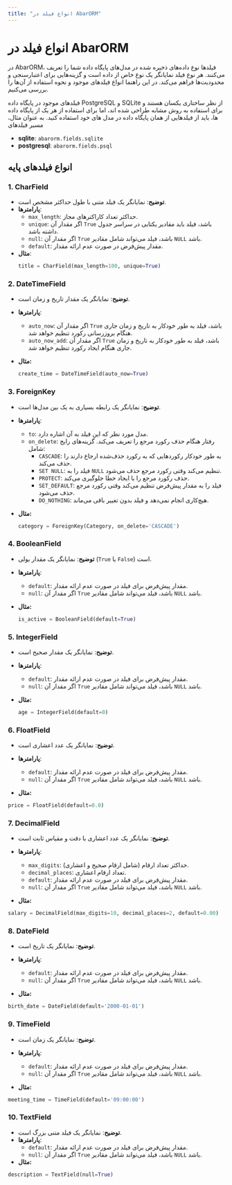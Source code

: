 ```yaml
---
title: "انواع فیلد در AbarORM"
---
```



# انواع فیلد در AbarORM

در AbarORM، فیلدها نوع داده‌های ذخیره شده در مدل‌های پایگاه داده شما را تعریف می‌کنند. هر نوع فیلد نمایانگر یک نوع خاص از داده است و گزینه‌هایی برای اعتبارسنجی و محدودیت‌ها فراهم می‌کند. در این راهنما انواع فیلدهای موجود و نحوه استفاده از آن‌ها را بررسی می‌کنیم.

فیلدهای موجود در پایگاه داده PostgreSQL و SQLite از نظر ساختاری یکسان هستند و برای استفاده به روش مشابه طراحی شده اند، اما برای استفاده از هر یک از پایگاه داده ها، باید از فیلدهایی از همان پایگاه داده در مدل های خود استفاده کنید. به عنوان مثال، مسیر فیلدهای 

- **sqlite**: `abarorm.fields.sqlite` 
- **postgresql**: `abarorm.fields.psql` 

## انواع فیلدهای پایه

### 1. CharField

- **توضیح**: نمایانگر یک فیلد متنی با طول حداکثر مشخص است.
- **پارامترها**:
  - `max_length`: حداکثر تعداد کاراکترهای مجاز.
  - `unique`: اگر مقدار آن `True` باشد، فیلد باید مقادیر یکتایی در سراسر جدول داشته باشد.
  - `null`: اگر مقدار آن `True` باشد، فیلد می‌تواند شامل مقادیر `NULL` باشد.
  - `default`: مقدار پیش‌فرض در صورت عدم ارائه مقدار.
- **مثال**:
  ```python
  title = CharField(max_length=100, unique=True)
  ```

### 2. DateTimeField

- **توضیح**: نمایانگر یک مقدار تاریخ و زمان است.
- **پارامترها**:
    - `auto_now`: اگر مقدار آن `True` باشد، فیلد به طور خودکار به تاریخ و زمان جاری هنگام بروزرسانی رکورد تنظیم خواهد شد.
    - `auto_now_add`: اگر مقدار آن `True` باشد، فیلد به طور خودکار به تاریخ و زمان جاری هنگام ایجاد رکورد تنظیم خواهد شد.

- **مثال:**
  ```python
  create_time = DateTimeField(auto_now=True)
  ```
### 3. ForeignKey

- **توضیح**: نمایانگر یک رابطه بسیاری به یک بین مدل‌ها است.
- **پارامترها**:
    - `to`: مدل مورد نظر که این فیلد به آن اشاره دارد.
    - `on_delete`: رفتار هنگام حذف رکورد مرجع را تعریف می‌کند. گزینه‌های رایج شامل:
      - `CASCADE`: به طور خودکار رکوردهایی که به رکورد حذف‌شده ارجاع دارند را حذف می‌کند.
      - `SET NULL`: فیلد را به `NULL` تنظیم می‌کند وقتی رکورد مرجع حذف می‌شود.
      - `PROTECT`: حذف رکورد مرجع را با ایجاد خطا جلوگیری می‌کند.
      - `SET_DEFAULT`: فیلد را به مقدار پیش‌فرض تنظیم می‌کند وقتی رکورد مرجع حذف می‌شود.
      - `DO_NOTHING`: هیچ‌کاری انجام نمی‌دهد و فیلد بدون تغییر باقی می‌ماند.

- **مثال:**
  ```python
  category = ForeignKey(Category, on_delete='CASCADE')
  ```

### 4. BooleanField

- **توضیح**: نمایانگر یک مقدار بولی (`True` یا `False`) است.
- **پارامترها**:
    - `default`: مقدار پیش‌فرض برای فیلد در صورت عدم ارائه مقدار.
    - `null`: اگر مقدار آن `True` باشد، فیلد می‌تواند شامل مقادیر `NULL` باشد.

- **مثال:**
  ```python
  is_active = BooleanField(default=True)
  ```

### 5. IntegerField

- **توضیح**: نمایانگر یک مقدار صحیح است.
- **پارامترها**:
    - `default`: مقدار پیش‌فرض برای فیلد در صورت عدم ارائه مقدار.
    - `null`: اگر مقدار آن `True` باشد، فیلد می‌تواند شامل مقادیر `NULL` باشد.

- **مثال:**
    ```python
    age = IntegerField(default=0)
    ```

### 6. FloatField

- **توضیح**: نمایانگر یک عدد اعشاری است.
- **پارامترها**:
    - `default`: مقدار پیش‌فرض برای فیلد در صورت عدم ارائه مقدار.
    - `null`: اگر مقدار آن `True` باشد، فیلد می‌تواند شامل مقادیر `NULL` باشد.

- **مثال:**
```python
price = FloatField(default=0.0)
```

### 7. DecimalField

- **توضیح**: نمایانگر یک عدد اعشاری با دقت و مقیاس ثابت است.
- **پارامترها**:
    - `max_digits`: حداکثر تعداد ارقام (شامل ارقام صحیح و اعشاری).
    - `decimal_places`: تعداد ارقام اعشاری.
    - `default`: مقدار پیش‌فرض برای فیلد در صورت عدم ارائه مقدار.
    - `null`: اگر مقدار آن `True` باشد، فیلد می‌تواند شامل مقادیر `NULL` باشد.

- **مثال:**
```python
salary = DecimalField(max_digits=10, decimal_places=2, default=0.00)
```

### 8. DateField

- **توضیح**: نمایانگر یک تاریخ است.
- **پارامترها**:
    - `default`: مقدار پیش‌فرض برای فیلد در صورت عدم ارائه مقدار.
    - `null`: اگر مقدار آن `True` باشد، فیلد می‌تواند شامل مقادیر `NULL` باشد.

- **مثال:**
```python
birth_date = DateField(default='2000-01-01')
```

### 9. TimeField

- **توضیح**: نمایانگر یک زمان است.
- **پارامترها**:
    - `default`: مقدار پیش‌فرض برای فیلد در صورت عدم ارائه مقدار.
    - `null`: اگر مقدار آن `True` باشد، فیلد می‌تواند شامل مقادیر `NULL` باشد.

- **مثال:**
```python
meeting_time = TimeField(default='09:00:00')
```

### 10. TextField

- **توضیح**: نمایانگر یک فیلد متنی بزرگ است.
- **پارامترها**:
    - `default`: مقدار پیش‌فرض برای فیلد در صورت عدم ارائه مقدار.
    - `null`: اگر مقدار آن `True` باشد، فیلد می‌تواند شامل مقادیر `NULL` باشد.
- **مثال:**
```python
description = TextField(null=True)
```